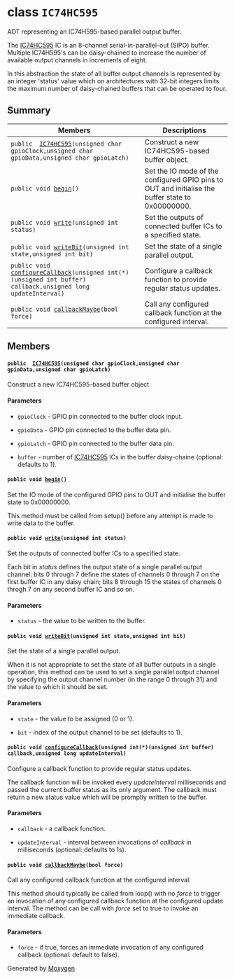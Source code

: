 # class `IC74HC595` 

ADT representing an IC74H595-based parallel output buffer.

The [IC74HC595](#classIC74HC595) IC is an 8-channel serial-in-parallel-out (SIPO) buffer. Multiple IC74H595's can be daisy-chained to increase the number of available output channels in increments of eight.

In this abstraction the state of all buffer output channels is represented by an integer 'status' value which on architectures with 32-bit integers limits the maximum number of daisy-chained buffers that can be operated to four.

## Summary

 Members                        | Descriptions                                
--------------------------------|---------------------------------------------
`public  `[`IC74HC595`](#classIC74HC595_1a47de1e2edc0d679ffa54efc43451b1a6)`(unsigned char gpioClock,unsigned char gpioData,unsigned char gpioLatch)` | Construct a new IC74HC595-based buffer object.
`public void `[`begin`](#classIC74HC595_1a66416a0c85080cd00c3ebede9fca3f7b)`()` | Set the IO mode of the configured GPIO pins to OUT and initialise the buffer state to 0x00000000.
`public void `[`write`](#classIC74HC595_1a1ab013254c6c18ef3ab6f5fdce9d62e9)`(unsigned int status)` | Set the outputs of connected buffer ICs to a specified state.
`public void `[`writeBit`](#classIC74HC595_1ac45af8c0593cb443fc0025b4647da2e8)`(unsigned int state,unsigned int bit)` | Set the state of a single parallel output.
`public void `[`configureCallback`](#classIC74HC595_1ae79db8eb5438aba43f9c9317bda1a607)`(unsigned int(*)(unsigned int buffer) callback,unsigned long updateInterval)` | Configure a callback function to provide regular status updates.
`public void `[`callbackMaybe`](#classIC74HC595_1a9b94635c84aedde3e0df7452a0139763)`(bool force)` | Call any configured callback function at the configured interval.

## Members

#### `public  `[`IC74HC595`](#classIC74HC595_1a47de1e2edc0d679ffa54efc43451b1a6)`(unsigned char gpioClock,unsigned char gpioData,unsigned char gpioLatch)` 

Construct a new IC74HC595-based buffer object.

#### Parameters
* `gpioClock` - GPIO pin connected to the buffer clock input. 

* `gpioData` - GPIO pin connected to the buffer data pin. 

* `gpioLatch` - GPIO pin connected to the buffer data pin. 

* `buffer` - number of [IC74HC595](#classIC74HC595) ICs in the buffer daisy-chaine (optional: defaults to 1).

#### `public void `[`begin`](#classIC74HC595_1a66416a0c85080cd00c3ebede9fca3f7b)`()` 

Set the IO mode of the configured GPIO pins to OUT and initialise the buffer state to 0x00000000.

This method must be called from setup() before any attempt is made to write data to the buffer.

#### `public void `[`write`](#classIC74HC595_1a1ab013254c6c18ef3ab6f5fdce9d62e9)`(unsigned int status)` 

Set the outputs of connected buffer ICs to a specified state.

Each bit in *status* defines the output state of a single parallel output channel: bits 0 through 7 define the states of channels 0 through 7 on the first buffer IC in any daisy chain; bits 8 through 15 the states of channels 0 throgh 7 on any second buffer IC and so on.

#### Parameters
* `status` - the value to be written to the buffer.

#### `public void `[`writeBit`](#classIC74HC595_1ac45af8c0593cb443fc0025b4647da2e8)`(unsigned int state,unsigned int bit)` 

Set the state of a single parallel output.

When it is not appropriate to set the state of all buffer outputs in a single operation, this method can be used to set a single parallel output channel by specifying the output channel number (in the range 0 through 31) and the value to which it should be set.

#### Parameters
* `state` - the value to be assigned (0 or 1). 

* `bit` - index of the output channel to be set (defaults to 1).

#### `public void `[`configureCallback`](#classIC74HC595_1ae79db8eb5438aba43f9c9317bda1a607)`(unsigned int(*)(unsigned int buffer) callback,unsigned long updateInterval)` 

Configure a callback function to provide regular status updates.

The callback function will be invoked every *updateInterval* milliseconds and passed the current buffer status as its only argument. The callback must return a new status value which will be promptly written to the buffer.

#### Parameters
* `callback` - a callback function. 

* `updateInterval` - interval between invocations of *callback* in milliseconds (optional: defaults to 1s).

#### `public void `[`callbackMaybe`](#classIC74HC595_1a9b94635c84aedde3e0df7452a0139763)`(bool force)` 

Call any configured callback function at the configured interval.

This method should typically be called from loop() with no *force* to trigger an invocation of any configured callback function at the configured update interval. The method can be call with *force* set to true to invoke an immediate callback.

#### Parameters
* `force` - if true, forces an immediate invocation of any configured callback (optional: default to false).

Generated by [Moxygen](https://sourcey.com/moxygen)